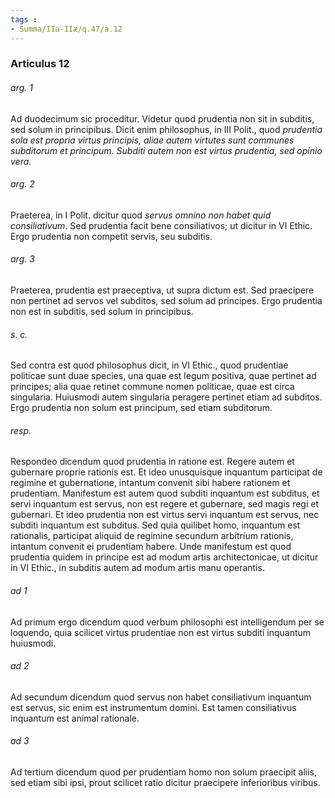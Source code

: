 ```yaml
---
tags : 
- Summa/IIa-IIæ/q.47/a.12
---
```


### Articulus 12

###### arg. 1
Ad duodecimum sic proceditur. Videtur quod prudentia non sit in subditis, sed solum in principibus. Dicit enim philosophus, in III Polit., quod *prudentia sola est propria virtus principis, aliae autem virtutes sunt communes subditorum et principum. Subditi autem non est virtus prudentia, sed opinio vera*.

###### arg. 2
Praeterea, in I Polit. dicitur quod *servus omnino non habet quid consiliativum*. Sed prudentia facit bene consiliativos; ut dicitur in VI Ethic. Ergo prudentia non competit servis, seu subditis.

###### arg. 3
Praeterea, prudentia est praeceptiva, ut supra dictum est. Sed praecipere non pertinet ad servos vel subditos, sed solum ad principes. Ergo prudentia non est in subditis, sed solum in principibus.

###### s. c.
Sed contra est quod philosophus dicit, in VI Ethic., quod prudentiae politicae sunt duae species, una quae est legum positiva, quae pertinet ad principes; alia quae retinet commune nomen politicae, quae est circa singularia. Huiusmodi autem singularia peragere pertinet etiam ad subditos. Ergo prudentia non solum est principum, sed etiam subditorum.

###### resp.
Respondeo dicendum quod prudentia in ratione est. Regere autem et gubernare proprie rationis est. Et ideo unusquisque inquantum participat de regimine et gubernatione, intantum convenit sibi habere rationem et prudentiam. Manifestum est autem quod subditi inquantum est subditus, et servi inquantum est servus, non est regere et gubernare, sed magis regi et gubernari. Et ideo prudentia non est virtus servi inquantum est servus, nec subditi inquantum est subditus. Sed quia quilibet homo, inquantum est rationalis, participat aliquid de regimine secundum arbitrium rationis, intantum convenit ei prudentiam habere. Unde manifestum est quod prudentia quidem in principe est ad modum artis architectonicae, ut dicitur in VI Ethic., in subditis autem ad modum artis manu operantis.

###### ad 1
Ad primum ergo dicendum quod verbum philosophi est intelligendum per se loquendo, quia scilicet virtus prudentiae non est virtus subditi inquantum huiusmodi.

###### ad 2
Ad secundum dicendum quod servus non habet consiliativum inquantum est servus, sic enim est instrumentum domini. Est tamen consiliativus inquantum est animal rationale.

###### ad 3
Ad tertium dicendum quod per prudentiam homo non solum praecipit aliis, sed etiam sibi ipsi, prout scilicet ratio dicitur praecipere inferioribus viribus.

